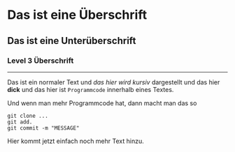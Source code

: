 # Das ist eine Überschrift

## Das ist eine Unterüberschrift

### Level 3 Überschrift

---

Das ist ein normaler Text und *das hier wird kursiv* dargestellt und das hier
**dick** und das hier ist `Programmcode` innerhalb eines Textes.

Und wenn man mehr Programmcode hat, dann macht man das so

```
git clone ...
git add.
git commit -m "MESSAGE"
```

Hier kommt jetzt einfach noch mehr Text hinzu.
